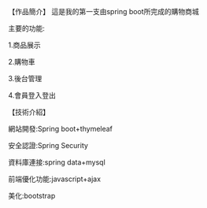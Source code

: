【作品簡介】
這是我的第一支由spring boot所完成的購物商城

主要的功能:

1.商品展示

2.購物車

3.後台管理

4.會員登入登出

【技術介紹】

網站開發:Spring boot+thymeleaf

安全認證:Spring Security

資料庫連接:spring data+mysql

前端優化功能:javascript+ajax

美化:bootstrap
